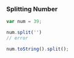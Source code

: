 ### Splitting Number



```javascript
var num = 39;

num.split('')
// error

num.toString().split();

```









